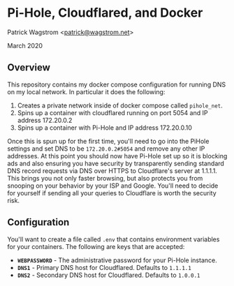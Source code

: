 Pi-Hole, Cloudflared, and Docker
===============================

Patrick Wagstrom &lt;patrick@wagstrom.net&gt;

March 2020

Overview
--------

This repository contains my docker compose configuration for running DNS on my
local network. In particular it does the following:

1. Creates a private network inside of docker compose called `pihole_net`.
2. Spins up a container with cloudflared running on port 5054 and IP address
   172.20.0.2
3. Spins up a container with Pi-Hole and IP address 172.20.0.10

Once this is spun up for the first time, you'll need to go into the PiHole
settings and set DNS to be `172.20.0.2#5054` and remove any other IP addresses.
At this point you should now have Pi-Hole set up so it is blocking ads and also
ensuring you have security by transparently sending standard DNS record
requests via DNS over HTTPS to Cloudflare's server at 1.1.1.1. This brings you
not only faster browsing, but also protects you from snooping on your behavior
by your ISP and Google. You'll need to decide for yourself if sending all your
queries to Cloudflare is worth the security risk.

Configuration
-------------

You'll want to create a file called `.env` that contains environment variables
for your containers. The following are keys that are accepted:

* **`WEBPASSWORD`** - The administrative password for your Pi-Hole instance.
* **`DNS1`** - Primary DNS host for Cloudflared. Defaults to `1.1.1.1`
* **`DNS2`** - Secondary DNS host for Cloudflared. Defaults to `1.0.0.1`
